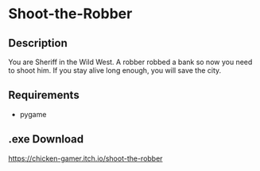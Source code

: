 # Shoot-the-Robber

## Description
You are Sheriff in the Wild West. A robber robbed a bank so now you need to shoot him. If you stay alive long enough, you will save the city.

## Requirements
- pygame
## .exe Download
https://chicken-gamer.itch.io/shoot-the-robber
